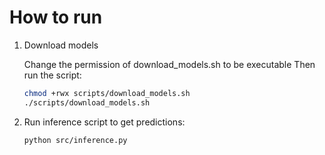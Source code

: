 # How to run

1. Download models

    Change the permission of download_models.sh to be executable Then run the script:
    ```bash
    chmod +rwx scripts/download_models.sh
    ./scripts/download_models.sh
    ```
    
2. Run inference script to get predictions:
    ```bash
    python src/inference.py
    ```